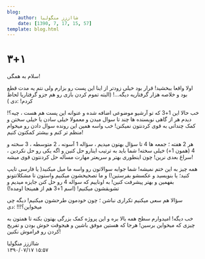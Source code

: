 ```yaml
---
blog:
    author: شااززز منگولیا
    date: [1390, 7, 17, 15, 57]
template: blog.html
---
```

# ۳+۱

<div class="cnt">
<p>سلام به همگی!</p>
<p>اولا واقعا ببخشید! قرار بود خیلی زودتر از اینا این پست رو بزارم ولی نتم یه مدت قطع بود و خلاصه هزار گرفتاریه دیگه...! (البته تموم کردن بازی رو هم جزو گرفتاریا لحاظ کردم! :دی )</p>
<p>خب حالا این 1+3 که تو آرشیو موضوعی اضافه شده و عنوانه این پست هم هست ، چیه؟! دیدم هر از گاهی نویسنده ها چند تا سوال میدن و معمولا خیلی سادن یا خیلی سختن و کمک چندانی به قوی کردنتون نمیکنن! خب واسه همین این رونده سوال دادن رو میخوام منظم تر کنم و بیشتر کمکتون کنیم!</p>
<p>هر 2 هفته ؛ جمعه ها 4 تا سؤال بهتون میدیم ، سؤاله 1 آسونه ، 2 متوسطه ، 3 سخته و 4 (همون 1+) خیلی سخته! شما باید به ترتیب اینارو حل کنین و اگه یکی رو حل نکردین ، سراغ بعدی نرین! چون اینطوری بهتر و سریعتر مهارت مسأله حل کردنتون قوی میشه!</p>
<p>همه چیز به این ختم نمیشه! شما جوابه سوالاتون رو واسه ما میل میکنید( یا فارسی تایپ کنید؛ یا بنویسید و عکسشو بفرستین!) و ما تصحیحشون میکنیم واستون تا مشکلاتتونو بفهمین و بهتر پیشرفت کنین! به اوناییم که سواله 4 رو حل کنن جایزه میدیم و تشویقشون میکنیم! (اسم 1+3 هم از همینجا اومده!)</p>
<p>سؤالا هم سعی میکنیم تکراری نباشن ؛ چون خودمون طرحشون میکنیم! دیگه چی میخواین؟!!! :دی</p>
<p>خب دیگه! امیدوارم سطح همه بالا بره و این پروژه کمک بزرگی بهتون بکنه تا همتون به چیزی که میخواین برسین! هرجا که هستین موفق باشین و هیجوقت خوش بودن و تفریح کردن رو فراموش نکنین!</p>
<p></p>
</div>

<div class="blog-info">
    <div class="blog-author">شااززز منگولیا</div>
    <div class="blog-date">۱۳۹۰/۰۷/۱۷ ۱۵:۵۷</div>
</div>

